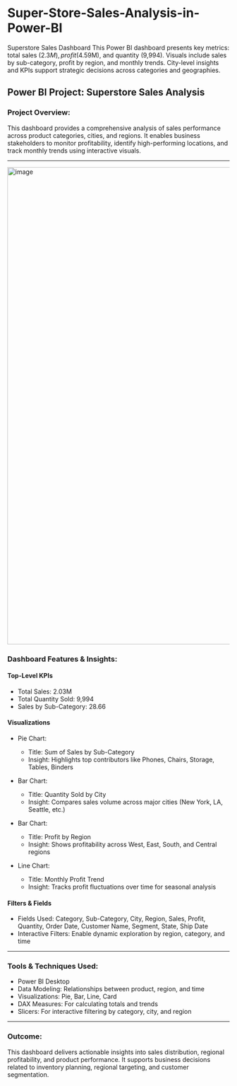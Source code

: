 # Super-Store-Sales-Analysis-in-Power-BI
Superstore Sales Dashboard This Power BI dashboard presents key metrics: total sales ($2.3M), profit ($4.59M), and quantity (9,994). Visuals include sales by sub-category, profit by region, and monthly trends. City-level insights and KPIs support strategic decisions across categories and geographies.


##  Power BI Project: Superstore Sales Analysis

###  Project Overview:
This dashboard provides a comprehensive analysis of sales performance across product categories, cities, and regions. It enables business stakeholders to monitor profitability, identify high-performing locations, and track monthly trends using interactive visuals.

---
<img width="1920" height="1080" alt="image" src="https://github.com/user-attachments/assets/4a39c0d6-7c00-497d-9294-1dabf0ba8718" />


###  Dashboard Features & Insights:

#### Top-Level KPIs
- Total Sales: 2.03M  
- Total Quantity Sold: 9,994  
- Sales by Sub-Category: 28.66

####  Visualizations
- Pie Chart:  
  - Title: Sum of Sales by Sub-Category  
  - Insight: Highlights top contributors like Phones, Chairs, Storage, Tables, Binders

- Bar Chart:  
  - Title: Quantity Sold by City  
  - Insight: Compares sales volume across major cities (New York, LA, Seattle, etc.)

- Bar Chart:  
  - Title: Profit by Region  
  - Insight: Shows profitability across West, East, South, and Central regions

- Line Chart:  
  - Title: Monthly Profit Trend  
  - Insight: Tracks profit fluctuations over time for seasonal analysis

#### Filters & Fields
- Fields Used: Category, Sub-Category, City, Region, Sales, Profit, Quantity, Order Date, Customer Name, Segment, State, Ship Date  
- Interactive Filters: Enable dynamic exploration by region, category, and time

---

###  Tools & Techniques Used:
- Power BI Desktop
- Data Modeling: Relationships between product, region, and time
- Visualizations: Pie, Bar, Line, Card
- DAX Measures: For calculating totals and trends
- Slicers: For interactive filtering by category, city, and region

---

###  Outcome:
This dashboard delivers actionable insights into sales distribution, regional profitability, and product performance. It supports business decisions related to inventory planning, regional targeting, and customer segmentation.

